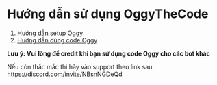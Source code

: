 # Hướng dẫn sử dụng OggyTheCode

1. [Hướng dẫn setup Oggy](./user.md)
2. [Hướng dẫn dùng code Oggy](./devoloper.md)

**Lưu ý: Vui lòng để credit khi bạn sử dụng code Oggy cho các bot khác**

Nếu còn thắc mắc thì hãy vào support theo link sau: https://discord.com/invite/NBsnNGDeQd